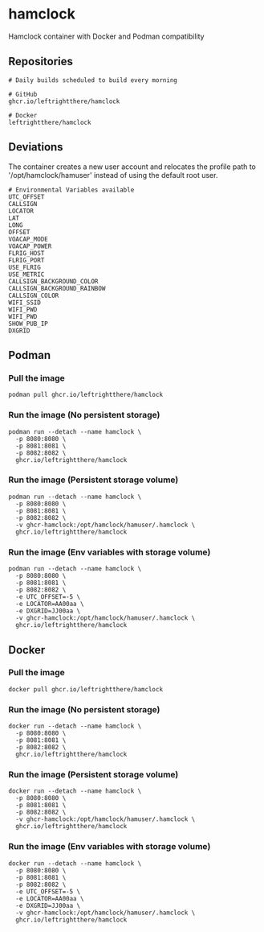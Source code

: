 # hamclock
Hamclock container with Docker and Podman compatibility

## Repositories
```
# Daily builds scheduled to build every morning

# GitHub
ghcr.io/leftrightthere/hamclock

# Docker
leftrightthere/hamclock
```

## Deviations

The container creates a new user account and relocates the profile path to '/opt/hamclock/hamuser' instead of using the default root user.
```
# Environmental Variables available
UTC_OFFSET
CALLSIGN
LOCATOR
LAT
LONG
OFFSET
VOACAP_MODE
VOACAP_POWER
FLRIG_HOST
FLRIG_PORT
USE_FLRIG
USE_METRIC
CALLSIGN_BACKGROUND_COLOR
CALLSIGN_BACKGROUND_RAINBOW
CALLSIGN_COLOR
WIFI_SSID
WIFI_PWD
WIFI_PWD
SHOW_PUB_IP
DXGRID
```


## Podman

### Pull the image
```
podman pull ghcr.io/leftrightthere/hamclock
```
### Run the image (No persistent storage)
```
podman run --detach --name hamclock \
  -p 8080:8080 \
  -p 8081:8081 \
  -p 8082:8082 \
  ghcr.io/leftrightthere/hamclock
```
### Run the image (Persistent storage volume)
```
podman run --detach --name hamclock \
  -p 8080:8080 \
  -p 8081:8081 \
  -p 8082:8082 \
  -v ghcr-hamclock:/opt/hamclock/hamuser/.hamclock \
  ghcr.io/leftrightthere/hamclock
```
### Run the image (Env variables with storage volume)
```
podman run --detach --name hamclock \
  -p 8080:8080 \
  -p 8081:8081 \
  -p 8082:8082 \
  -e UTC_OFFSET=-5 \
  -e LOCATOR=AA00aa \
  -e DXGRID=JJ00aa \
  -v ghcr-hamclock:/opt/hamclock/hamuser/.hamclock \
  ghcr.io/leftrightthere/hamclock
```
## Docker

### Pull the image
```
docker pull ghcr.io/leftrightthere/hamclock
```
### Run the image (No persistent storage)
```
docker run --detach --name hamclock \
  -p 8080:8080 \
  -p 8081:8081 \
  -p 8082:8082 \
  ghcr.io/leftrightthere/hamclock
```
### Run the image (Persistent storage volume)
```
docker run --detach --name hamclock \
  -p 8080:8080 \
  -p 8081:8081 \
  -p 8082:8082 \
  -v ghcr-hamclock:/opt/hamclock/hamuser/.hamclock \
  ghcr.io/leftrightthere/hamclock
```
### Run the image (Env variables with storage volume)
```
docker run --detach --name hamclock \
  -p 8080:8080 \
  -p 8081:8081 \
  -p 8082:8082 \
  -e UTC_OFFSET=-5 \
  -e LOCATOR=AA00aa \
  -e DXGRID=JJ00aa \
  -v ghcr-hamclock:/opt/hamclock/hamuser/.hamclock \
  ghcr.io/leftrightthere/hamclock
```
